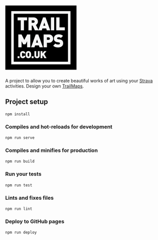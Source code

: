 # ![TrailMaps.co.uk](src/assets/logo.png)

A project to allow you to create beautiful works of art using your [Strava](https://www.strava.com) activities.
Design your own [TrailMaps](https://trailmaps.co.uk).

## Project setup

```
npm install
```

### Compiles and hot-reloads for development

```
npm run serve
```

### Compiles and minifies for production

```
npm run build
```

### Run your tests

```
npm run test
```

### Lints and fixes files

```
npm run lint
```

### Deploy to GitHub pages

```
npm run deploy
```
